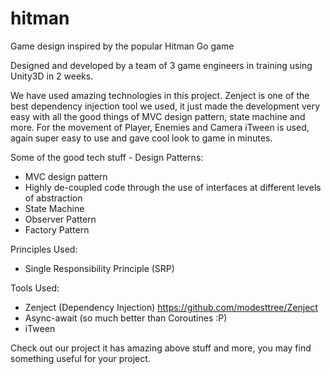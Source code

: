 # hitman
Game design inspired by the popular Hitman Go game

Designed and developed by a team of 3 game engineers in training using Unity3D in 2 weeks. 

We have used amazing technologies in this project. Zenject is one of the best dependency injection tool we used, it just made the development very easy with all the good things of MVC design pattern, state machine and more. For the movement of Player, Enemies and Camera iTween is used, again super easy to use and gave cool look to game in minutes.

Some of the good tech stuff -
Design Patterns:
* MVC design pattern
* Highly de-coupled code through the use of interfaces at different levels of abstraction
* State Machine
* Observer Pattern
* Factory Pattern

Principles Used:
* Single Responsibility Principle (SRP)

Tools Used:
* Zenject (Dependency Injection) https://github.com/modesttree/Zenject
* Async-await (so much better than Coroutines :P)
* iTween

Check out our project it has amazing above stuff and more, you may find something useful for your project.

